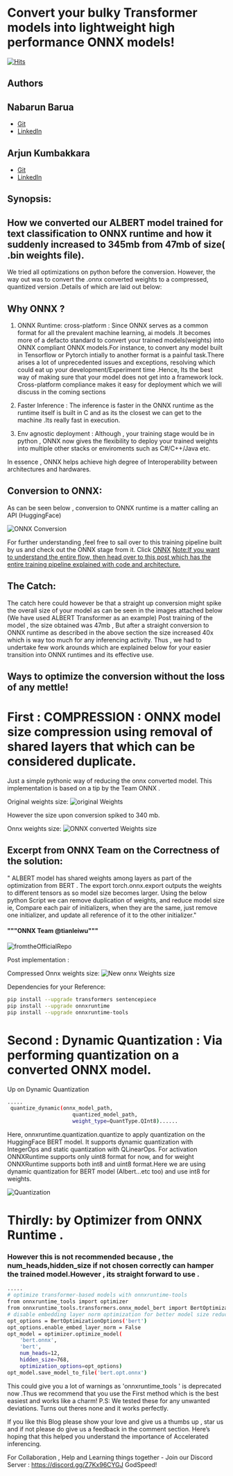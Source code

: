 #  Convert your bulky Transformer models into lightweight high performance ONNX models!

[![Hits](https://hits.seeyoufarm.com/api/count/incr/badge.svg?url=https%3A%2F%2Fgithub.com%2FarjunKumbakkara%2Fonnx_model_size_compression&count_bg=%2379C83D&title_bg=%23555555&icon=&icon_color=%23E7E7E7&title=hits&edge_flat=false)](https://hits.seeyoufarm.com)


## Authors
## Nabarun Barua 
- [Git](https://github.com/nabarunbaruaAIML)
- [LinkedIn](https://www.linkedin.com/in/nabarun-barua-aiml-engineer/)
## Arjun Kumbakkara 
- [Git](https://github.com/arjunKumbakkara)
- [LinkedIn](https://www.linkedin.com/in/arjunkumbakkara/)


## Synopsis:
## How we converted our ALBERT model trained for text classification to ONNX runtime and how it suddenly increased to 345mb from 47mb of size( .bin weights file).
We tried all optimizations on python before the conversion. However, the way out was to convert the .onnx converted weights to a compressed, quantized version .Details of which are laid out below:


## Why ONNX ? 
1. ONNX Runtime: cross-platform  : Since ONNX serves as a common format for all the prevalent machine learning, ai models .It becomes more of a defacto
standard to convert your trained models(weights) into ONNX compliant ONNX models.For instance, to convert any model built in Tensorflow or Pytorch intially to 
another format is a painful task.There arises a lot of unprecedented issues and exceptions, resolving which could eat up your development/Experiment time .Hence, Its the best way of making sure that your model does not get into a framework lock.
Cross-platform compliance makes it easy for deployment which we will discuss in the coming sections

2. Faster Inference : The inference is faster in the ONNX runtime as the runtime itself is built in C and as its the closest we can get to the machine .Its really fast in execution.
3. Env agnostic deployment : Although , your training stage would be in python , ONNX now gives the flexibility to deploy your trained weights into multiple other stacks or 
 enviroments such as  C#/C++/Java etc.  

In essence , ONNX helps achieve high degree of Interoperability between architectures and  hardwares. 


## Conversion to ONNX: 

As can be seen below , conversion to ONNX runtime is a matter calling an API (HuggingFace)

![ONNX Conversion](./documentation_elements/onnx.jpeg)

For further understanding ,feel free to sail over to this training pipeline built by us and check out the ONNX stage from it.
Click [ONNX](https://github.com/arjunkumbakkara/CML_with_DVC_on_Transformer_NLP/blob/main/src/stage_04_onnx.py)
[Note:If you want to understand the entire flow, then head over to this post which has the entire training pipeline explained with code and architecture. ](https://medium.com/@arjunkumbakkara/continuous-machine-learning-on-huggingface-transformer-with-dvc-including-weights-biases-1bc4520d210)


## The Catch: 
The catch here could however be that a straight up conversion might spike the overall size of your model as can be seen in the images attached below (We have used ALBERT Transformer as an example)
Post training of the model , the size obtained was 47mb , But after a straight conversion to ONNX runtime as described in the above section the size  increased 40x 
which is way too much for any inferencing activity. 
Thus , we had to undertake few work arounds which are explained below for your easier transition into ONNX runtimes and its effective use.


## Ways to optimize the conversion without the loss of any mettle!

# First : COMPRESSION :  ONNX model size compression using removal of shared layers that which can be considered duplicate. 
Just a simple pythonic way of reducing the onnx converted model. This implementation is based on a tip by the Team ONNX .


Original weights size:
![original Weights](./documentation_elements/sizeone.png)


However the  size upon conversion spiked to 340 mb.

Onnx weights size:
![ONNX converted Weights size](./documentation_elements/sizesecond.png)


## Excerpt from ONNX Team on the Correctness of the solution: 
" ALBERT model has shared weights among layers as part of the optimization from BERT . 
The export  torch.onnx.export outputs the weights to different tensors as so model size becomes larger.
Using the below python Script we can remove duplication of weights, and reduce model size
ie,  Compare each pair of initializers, when they are the same, just remove one initializer, and update all reference of it to the other initializer."
#### """ONNX Team @tianleiwu"""

![fromtheOfficialRepo](./documentation_elements/fromrepo.png)


Post implementation : 

Compressed Onnx weights size:
![New onnx Weights size](./documentation_elements/sizethird.png)



Dependencies for your Reference: 


```bash
pip install --upgrade transformers sentencepiece
pip install --upgrade onnxruntime
pip install --upgrade onnxruntime-tools
```


# Second : Dynamic Quantization :  Via performing quantization on a converted ONNX model. 

Up on Dynamic Quantization 


```bash
.....
 quantize_dynamic(onnx_model_path,
                     quantized_model_path,
                     weight_type=QuantType.QInt8)......

```
Here, onnxruntime.quantization.quantize to apply quantization on the HuggingFace BERT model. It supports dynamic quantization with IntegerOps and static quantization with QLinearOps. For activation ONNXRuntime supports only uint8 format for now, and for weight ONNXRuntime supports both int8 and uint8 format.Here we are using dynamic quantization for BERT model (Albert...etc too) and use int8 for weights.


![Quantization](./documentation_elements/FourthOne.png)






# Thirdly: by Optimizer from ONNX Runtime .
### However this is not recommended because , the num_heads,hidden_size if not chosen correctly can hamper the trained model.However , its straight forward to use .


```bash
.....
# optimize transformer-based models with onnxruntime-tools
from onnxruntime_tools import optimizer
from onnxruntime_tools.transformers.onnx_model_bert import BertOptimizationOptions
# disable embedding layer norm optimization for better model size reduction
opt_options = BertOptimizationOptions('bert')
opt_options.enable_embed_layer_norm = False
opt_model = optimizer.optimize_model(
    'bert.onnx',
    'bert', 
    num_heads=12,
    hidden_size=768,
    optimization_options=opt_options)
opt_model.save_model_to_file('bert.opt.onnx')

```


This could give you a lot of warnings as  'onnxruntime_tools ' is deprecated now .Thus we recommend that you use the First method which is the best easiest and works like a charm! 
P.S: We tested these for any unwanted deviations. Turns out theres none and it works perfectly.


If you like this Blog please show your love and give us a thumbs up , star us and if not please do give us a feedback in the comment section. Here’s hoping that this helped you understand the importance of Accelerated inferencing.
 
For Collaboration , Help and Learning things together -
Join our Discord Server : https://discord.gg/Z7Kx96CYGJ
GodSpeed!


